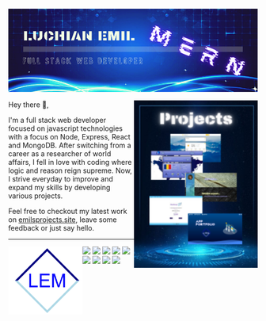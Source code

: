 [![Header](https://github.com/EmilLM/EmilLM/blob/main/gh-header.png "Header")](https://emilsprojects.site/)


<p>
  <a href="https://github.com/EmilLM/EmilLM/blob/main/Projects.png"><img width="250" align='right' src="https://github.com/EmilLM/EmilLM/blob/main/Projects.png"></a>
</p>

Hey there 👋,

I'm a full stack web developer focused on javascript technologies with a focus on Node, Express, React and MongoDB. After switching from a career as a researcher of world affairs, I fell in love with coding where logic and reason reign supreme. Now, I strive everyday to improve and expand my skills by developing various projects.

Feel free to checkout my latest work on <a href="emilsprojects.site">emilsprojects.site</a>, leave some feedback or just say hello.

---

 <p>
  <img width="150" align='left' src="https://github.com/EmilLM/EmilLM/blob/main/logo.png">
</p>

![](https://img.shields.io/badge/Html5-informational?style=flat&logo=Html5&logoColor=white&color=orange)
![](https://img.shields.io/badge/Javascript-informational?style=flat&logo=JavaScript&logoColor=white&color=004A9D)
![](https://img.shields.io/badge/Style-Scss-informational?style=flat&logo=Sass&logoColor=white&color=004A9D)
![](https://img.shields.io/badge/UI-React-informational?style=flat&logo=React&logoColor=white&color=004A9D)
![](https://img.shields.io/badge/Next.js-informational?style=flat&logo=Next.js&logoColor=white&color=black)
![](https://img.shields.io/badge/MongoDB-informational?style=flat&logo=MongoDB&logoColor=white&color=green)
![](https://img.shields.io/badge/Testing-Jest-informational?style=flat&logo=Jest&logoColor=white&color=red)
![](https://img.shields.io/badge/API-GraphQl-informational?style=flat&logo=GraphQL&logoColor=white&color=004A9D)
![](https://img.shields.io/badge/Photoshop-informational?style=flat&logo=AdobePhotoshop&logoColor=white&color=004A9D)



 

